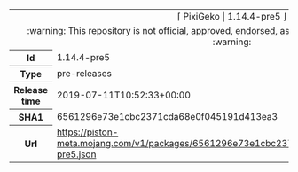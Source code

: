 <html><table>
<tr><td colspan="2" align="center"><img width="0" height="0"><br/>⌈ PixiGeko | 1.14.4-pre5 ⌋<br/><img width="0" height="0"></td></tr>
<tr><td colspan="2" align="center"><img width="0" height="0"><br/>
:warning: This repository is not official, approved, endorsed, associated or connected with Mojang :warning:
<br/><img width="0" height="0"></td></tr>
<tr><th>Id</th><td>1.14.4-pre5</td></tr>
<tr><th>Type</th><td>pre-releases</td></tr>
<tr><th>Release time</th><td>2019-07-11T10:52:33+00:00</td></tr>
<tr><th>SHA1</th><td>6561296e73e1cbc2371cda68e0f045191d413ea3</td></tr>
<tr><th>Url</th><td><a href="https://piston-meta.mojang.com/v1/packages/6561296e73e1cbc2371cda68e0f045191d413ea3/1.14.4-pre5.json">https://piston-meta.mojang.com/v1/packages/6561296e73e1cbc2371cda68e0f045191d413ea3/1.14.4-pre5.json</a></td></tr>